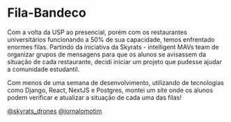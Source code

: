 # Fila-Bandeco

Com a volta da USP ao presencial, porém com os restaurantes universitários funcionando a 50% de sua capacidade, temos enfrentado enormes filas.
Partindo da iniciativa da Skyrats - intelligent MAVs team de organizar grupos de mensagens para que os alunos se avisassem da situação de cada restaurante, decidi iniciar um projeto que pudesse ajudar a comunidade estudantil.

Com menos de uma semana de desenvolvimento, utilizando de tecnologias como Django, React, NextJS e Postgres, montei um site onde os alunos podem verificar e atualizar a situação de cada uma das filas!

[@skyrats_drones](https://www.instagram.com/skyrats_drones/) 
[@jornalomotim](https://linktr.ee/jornalOMotim)
